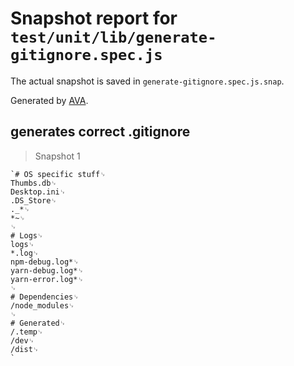 # Snapshot report for `test/unit/lib/generate-gitignore.spec.js`

The actual snapshot is saved in `generate-gitignore.spec.js.snap`.

Generated by [AVA](https://ava.li).

## generates correct .gitignore

> Snapshot 1

    `# OS specific stuff␊
    Thumbs.db␊
    Desktop.ini␊
    .DS_Store␊
    ._*␊
    *~␊
    ␊
    # Logs␊
    logs␊
    *.log␊
    npm-debug.log*␊
    yarn-debug.log*␊
    yarn-error.log*␊
    ␊
    # Dependencies␊
    /node_modules␊
    ␊
    # Generated␊
    /.temp␊
    /dev␊
    /dist␊
    `
